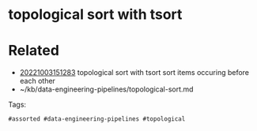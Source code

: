 # topological sort with tsort

# Related

- [20221003151283](/zet/20221003151283/README.md) topological sort with tsort sort items occuring before each other
- ~/kb/data-engineering-pipelines/topological-sort.md

Tags:

    #assorted #data-engineering-pipelines #topological
